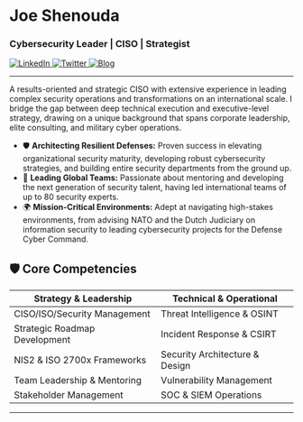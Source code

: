 # Joe Shenouda
### Cybersecurity Leader | CISO | Strategist

<p align="left">
  <a href="https://www.linkedin.com/in/josephshenouda/" target="_blank">
    <img src="https://img.shields.io/badge/LinkedIn-0077B5?style=for-the-badge&logo=linkedin&logoColor=white" alt="LinkedIn"/>
  </a>
  <a href="https://twitter.com/JoeyShenouda" target="_blank">
    <img src="https://img.shields.io/badge/Twitter-1DA1F2?style=for-the-badge&logo=twitter&logoColor=white" alt="Twitter"/>
  </a>
  <a href="https://shenouda.nl" target="_blank">
    <img src="https://img.shields.io/badge/Threat_Intel_Blog-000000?style=for-the-badge&logo=wordpress&logoColor=white" alt="Blog"/>
  </a>
</p>

---

A results-oriented and strategic CISO with extensive experience in leading complex security operations and transformations on an international scale. I bridge the gap between deep technical execution and executive-level strategy, drawing on a unique background that spans corporate leadership, elite consulting, and military cyber operations. 

- 🛡️ **Architecting Resilient Defenses:** Proven success in elevating organizational security maturity, developing robust cybersecurity strategies, and building entire security departments from the ground up.
- 🤝 **Leading Global Teams:** Passionate about mentoring and developing the next generation of security talent, having led international teams of up to 80 security experts.
- 🌍 **Mission-Critical Environments:** Adept at navigating high-stakes environments, from advising NATO and the Dutch Judiciary on information security to leading cybersecurity projects for the Defense Cyber Command.

## 🛡️ Core Competencies

| Strategy & Leadership | Technical & Operational |
| --- | --- |
| CISO/ISO/Security Management | Threat Intelligence & OSINT |
| Strategic Roadmap Development | Incident Response & CSIRT |
| NIS2 & ISO 2700x Frameworks | Security Architecture & Design |
| Team Leadership & Mentoring | Vulnerability Management |
| Stakeholder Management | SOC & SIEM Operations |

---
